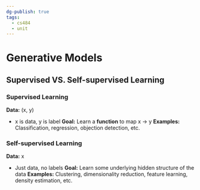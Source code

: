 ```yaml
---
dg-publish: true
tags:
  - cs484
  - unit
---
```

# Generative Models
## Supervised VS. Self-supervised Learning
### Supervised Learning
**Data:** (x, y)
* x is data, y is label
**Goal:** Learn a **function** to map x → y
**Examples:** Classification, regression, objection detection, etc.

### Self-supervised Learning
**Data:** x
* Just data, no labels
**Goal:** Learn some underlying hidden structure of the data
**Examples:** Clustering, dimensionality reduction, feature learning, density estimation, etc.

